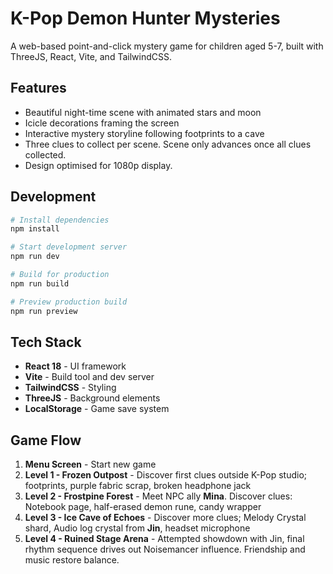 # K-Pop Demon Hunter Mysteries

A web-based point-and-click mystery game for children aged 5-7, built with ThreeJS, React, Vite, and TailwindCSS.

## Features

- Beautiful night-time scene with animated stars and moon
- Icicle decorations framing the screen
- Interactive mystery storyline following footprints to a cave
- Three clues to collect per scene. Scene only advances once all clues collected.
- Design optimised for 1080p display.

## Development

```bash
# Install dependencies
npm install

# Start development server
npm run dev

# Build for production
npm run build

# Preview production build
npm run preview
```

## Tech Stack

- **React 18** - UI framework
- **Vite** - Build tool and dev server
- **TailwindCSS** - Styling
- **ThreeJS** - Background elements
- **LocalStorage** - Game save system

## Game Flow

1. **Menu Screen** - Start new game
2. **Level 1 - Frozen Outpost** - Discover first clues outside K-Pop studio; footprints, purple fabric scrap, broken headphone jack
3. **Level 2 - Frostpine Forest** - Meet NPC ally **Mina**. Discover clues: Notebook page, half-erased demon rune, candy wrapper
4. **Level 3 - Ice Cave of Echoes** - Discover more clues; Melody Crystal shard, Audio log crystal from **Jin**, headset microphone
5. **Level 4 - Ruined Stage Arena** - Attempted showdown with Jin, final rhythm sequence drives out Noisemancer influence. Friendship and music restore balance.
